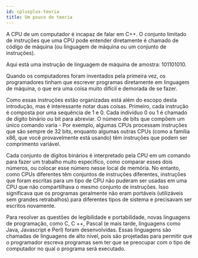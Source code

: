 ```yaml
---
id: cplusplus-teoria
title: Um pouco de teoria
---
```


A CPU de um computador é incapaz de falar em C++. O conjunto limitado de instruções que uma CPU pode entender diretamente é chamado de código de máquina (ou linguagem de máquina ou um conjunto de instruções).

Aqui está uma instrução de linguagem de máquina de amostra: 101101010.

Quando os computadores foram inventados pela primeira vez, os programadores tinham que escrever programas diretamente em linguagem de máquina, o que era uma coisa muito difícil e demorada de se fazer.

Como essas instruções estão organizadas está além do escopo desta introdução, mas é interessante notar duas coisas. Primeiro, cada instrução é composta por uma sequência de 1 e 0. Cada indivíduo 0 ou 1 é chamado de dígito binário ou bit para abreviar. O número de bits que compõem um único comando varia - Por exemplo, algumas CPUs processam instruções que são sempre de 32 bits, enquanto algumas outras CPUs (como a família x86, que você provavelmente está usando) têm instruções que podem ser comprimento variável.

Cada conjunto de dígitos binários é interpretado pela CPU em um comando para fazer um trabalho muito específico, como comparar esses dois números, ou colocar esse número nesse local de memória. No entanto, como CPUs diferentes têm conjuntos de instruções diferentes, instruções que foram escritas para um tipo de CPU não puderam ser usadas em uma CPU que não compartilhava o mesmo conjunto de instruções. Isso significava que os programas geralmente não eram portáveis ​​(utilizáveis ​​sem grandes retrabalhos) para diferentes tipos de sistema e precisavam ser escritos novamente.

Para resolver as questões de legibilidade e portabilidade, novas linguagens de programação, como C, C ++, Pascal (e mais tarde, linguagens como Java, Javascript e Perl) foram desenvolvidas. Essas linguagens são chamadas de linguagens de alto nível, pois são projetadas para permitir que o programador escreva programas sem ter que se preocupar com o tipo de computador no qual o programa será executado.
